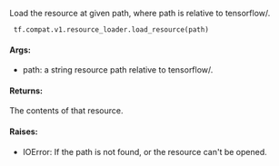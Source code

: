 Load the resource at given path, where path is relative to tensorflow/.

```
 tf.compat.v1.resource_loader.load_resource(path)
```
#### Args:
- path: a string resource path relative to tensorflow/.
#### Returns:
The contents of that resource.
#### Raises:
- IOError: If the path is not found, or the resource can't be opened.
